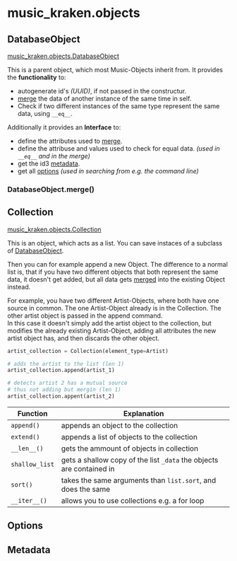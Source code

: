 # music_kraken.objects

## DatabaseObject

[music_kraken.objects.DatabaseObject](../src/music_kraken/objects/parents.py)

This is a parent object, which most Music-Objects inherit from. It provides the **functionality** to:

- autogenerate id's *(UUID)*, if not passed in the constructur.
- [merge](#databaseobjectmerge) the data of another instance of the same time in self.
- Check if two different instances of the same type represent the same data, using `__eq__`.

Additionally it provides an **Interface** to:

- define the attributes used to [merge](#databaseobjectmerge).
- define the attribuse and values used to check for equal data. *(used in `__eq__` and in the merge)*
- get the id3 [metadata](#metadata).
- get all [options](#options) *(used in searching from e.g. the command line)*

### DatabaseObject.merge()

## Collection

[music_kraken.objects.Collection](../src/music_kraken/objects/collection.py)

This is an object, which acts as a list. You can save instaces of a subclass of [DatabaseObject](#databaseobject).

Then you can for example append a new Object. The difference to a normal list is, that if you have two different objects that both represent the same data, it doesn't get added, but all data gets [merged](#databaseobjectmerge) into the existing Object instead.

For example, you have two different Artist-Objects, where both have one source in common. The one Artist-Object already is in the Collection. The other artist object is passed in the append command.  
In this case it doesn't simply add the artist object to the collection, but modifies the already existing Artist-Object, adding all attributes the new artist object has, and then discards the other object.

```python
artist_collection = Collection(element_type=Artist)

# adds the artist to the list (len 1)
artist_collection.append(artist_1)

# detects artist 2 has a mutual source
# thus not adding but mergin (len 1)
artist_collection.appent(artist_2)
```

Function | Explanation
---|---
`append()` | appends an object to the collection
`extend()` | appends a list of objects to the collection
`__len__()` | gets the ammount of objects in collection
`shallow_list` | gets a shallow copy of the list `_data` the objects are contained in
`sort()` | takes the same arguments than `list.sort`, and does the same
`__iter__()` | allows you to use collections e.g. a for loop

## Options

## Metadata
